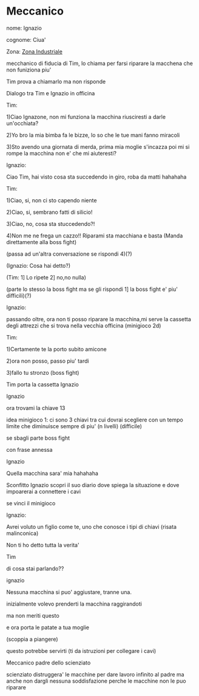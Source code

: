 # Meccanico 

nome: Ignazio

cognome: Ciua'


Zona:  [Zona Industriale](../Zone/Zona%20Industriale.md)



mecchanico di fiducia di Tim, lo chiama per farsi riparare la macchena che non funiziona piu'

Tim prova a chiamarlo ma non risponde


Dialogo tra Tim e Ignazio in officina 


Tim: 

1)Ciao Ignazone, non mi funziona la macchina riusciresti a darle un'occhiata?

2)Yo bro la mia bimba fa le bizze, lo so che le tue mani fanno miracoli

3)Sto avendo una giornata di merda, prima mia moglie s'incazza poi mi si rompe la macchina non e' che mi aiuteresti?

Ignazio: 

Ciao Tim, hai visto cosa  sta succedendo in giro, roba da matti hahahaha

Tim:

1)Ciao, si, non ci sto capendo niente

2)Ciao, si, sembrano fatti di silicio!

3)Ciao, no, cosa sta stuccedendo?!

4)Non me ne frega un cazzo!! Riparami sta macchiana e basta (Manda direttamente alla boss fight)

(passa ad un'altra conversazione se rispondi 4)(?)

(Ignazio: Cosa hai detto?)

(Tim:
1] Lo ripete
2] no,no nulla)

(parte lo stesso la boss fight ma se gli rispondi 1] la boss fight e' piu' difficili)(?)







Ignazio:

passando oltre, ora non ti posso riparare la macchina,mi serve la cassetta degli attrezzi che si trova nella vecchia officina (minigioco 2d)

Tim:

1)Certamente te la porto subito amicone

2)ora non posso, passo piu' tardi

3)fallo tu stronzo (boss fight)

Tim porta la cassetta Ignazio

Ignazio 

ora trovami la chiave 13

idea minigioco 1:  ci sono 3 chiavi tra cui dovrai scegliere con un tempo limite che diminuisce sempre di piu' (n livelli) (difficile)


se sbagli parte boss fight

con frase annessa 

Ignazio

Quella macchina sara' mia hahahaha 

Sconfitto Ignazio scopri il suo diario dove spiega la situazione e dove impoarerai a connettere i cavi


se vinci il minigioco

Ignazio:

Avrei voluto un figlio come te, uno che conosce i tipi di chiavi (risata malinconica) 

Non ti ho detto tutta la verita'

Tim

di cosa stai parlando??

ignazio

Nessuna macchina si puo' aggiustare, tranne una.

inizialmente volevo prenderti la macchina raggirandoti

ma non meriti questo 

e ora porta le patate a tua moglie

(scoppia a piangere)

questo potrebbe servirti (ti da istruzioni per collegare i cavi)








Meccanico padre dello scienziato 

scienziato distruggera' le macchine per dare lavoro infinito al padre ma anche non dargli nessuna soddisfazione perche le macchine non le puo riparare














